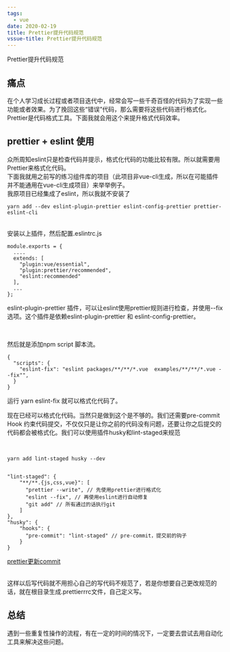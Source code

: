 ```yaml
---
tags:
  - vue
date: 2020-02-19
title: Prettier提升代码规范
vssue-title: Prettier提升代码规范
---
```


Prettier提升代码规范

<!-- more -->

## 痛点

在个人学习成长过程或者项目迭代中，经常会写一些千奇百怪的代码为了实现一些功能或者效果。为了挽回这些“错误”代码，那么需要将这些代码进行格式化。Prettier是代码格式工具。下面我就会用这个来提升格式代码效率。

## prettier + eslint 使用

众所周知eslint只是检查代码并提示，格式化代码的功能比较有限。所以就需要用Prettier来格式化代码。
<br />
下面我就用之前写的练习组件库的项目（此项目非vue-cli生成，所以在可能插件并不能通用在vue-cli生成项目）来举举例子。
<br />
我原项目已经集成了eslint，所以我就不安装了

```
yarn add --dev eslint-plugin-prettier eslint-config-prettier prettier-eslint-cli
```

<br >
安装以上插件，然后配置.eslintrc.js
<br />

```
module.exports = {
  ....
  extends: [
    "plugin:vue/essential",
    "plugin:prettier/recommended",
    "eslint:recommended"
  ],
  ...
};

```

eslint-plugin-prettier 插件，可以让eslint使用prettier规则进行检查，并使用--fix选项。这个插件是依赖eslint-plugin-prettier 和 eslint-config-prettier。

<br />

然后就是添加npm script 脚本流。

```
{
  "scripts": {
    "eslint-fix": "eslint packages/**/**/*.vue  examples/**/**/*.vue --fix"",
  }
}
```

运行 yarn eslint-fix 就可以格式化代码了。
<br >

现在已经可以格式化代码。当然只是做到这个是不够的。我们还需要pre-commit Hook 约束代码提交，不仅仅只是让你之前的代码没有问题，还要让你之后提交的代码都会被格式化。我们可以使用插件husky和lint-staged来规范

<br />

```
yarn add lint-staged husky --dev


"lint-staged": {
    "**/**.{js,css,vue}": [
      "prettier --write", // 先使用prettier进行格式化
      "eslint --fix", // 再使用eslint进行自动修复
      "git add" // 所有通过的话执行git
    ]
},
"husky": {
    "hooks": {
      "pre-commit": "lint-staged" // pre-commit，提交前的钩子
    }
}
```

[prettier更新commit](https://github.com/tzzf/zzfui/commit/fe449ef8dfbad750271f9b5aebcde92bea3ef4e3)

<br >
这样以后写代码就不用担心自己的写代码不规范了，若是你想要自己更改规范的话，就在根目录生成.prettierrrc文件，自己定义写。


## 总结

遇到一些重复性操作的流程，有在一定的时间的情况下，一定要去尝试去用自动化工具来解决这些问题。







